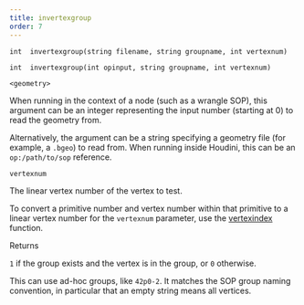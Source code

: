 ```yaml
---
title: invertexgroup
order: 7
---
```

`int  invertexgroup(string filename, string groupname, int vertexnum)`

`int  invertexgroup(int opinput, string groupname, int vertexnum)`

`<geometry>`

When running in the context of a node (such as a wrangle SOP), this argument can be an integer representing the input number (starting at 0) to read the geometry from.

Alternatively, the argument can be a string specifying a geometry file (for example, a `.bgeo`) to read from. When running inside Houdini, this can be an `op:/path/to/sop` reference.

`vertexnum`

The linear vertex number of the vertex to test.

To convert a primitive number and vertex number within that primitive to a linear vertex number for the `vertexnum` parameter, use the [vertexindex](/en/houdini-vex/geometry/vertexindex "Converts a primitive/vertex pair into a linear vertex.") function.

Returns

`1` if the group exists and the vertex is in the group, or `0` otherwise.

This can use ad-hoc groups, like `42p0-2`. It matches the SOP group naming
convention, in particular that an empty string means all vertices.
